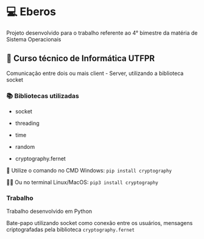 # 💻 Eberos

Projeto desenvolvido para o trabalho referente ao 4° bimestre da matéria de Sistema Operacionais

## 📐 Curso técnico de Informática UTFPR

Comunicação entre dois ou mais client - Server, utilizando a biblioteca socket

###  📚 Bibliotecas utilizadas

- socket

- threading

- time

- random

- cryptography.fernet 

 🧩 Utilize o comando no CMD Windows: `pip install cryptography`

 🐧🍎 Ou no terminal Linux/MacOS: `pip3 install cryptography`

### Trabalho

 Trabalho desenvolvido em Python

  Bate-papo utilizando socket como conexão entre os usuários, mensagens criptografadas pela biblioteca `cryptography.fernet`